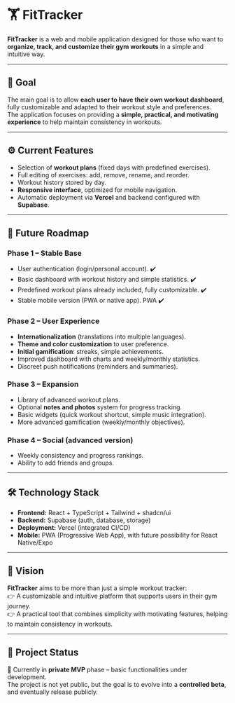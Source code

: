 # 🏋️ FitTracker

**FitTracker** is a web and mobile application designed for those who want to **organize, track, and customize their gym workouts** in a simple and intuitive way.  

---

## 🎯 Goal

The main goal is to allow **each user to have their own workout dashboard**, fully customizable and adapted to their workout style and preferences.  
The application focuses on providing a **simple, practical, and motivating experience** to help maintain consistency in workouts.

---

## ⚙️ Current Features

- Selection of **workout plans** (fixed days with predefined exercises).  
- Full editing of exercises: add, remove, rename, and reorder.  
- Workout history stored by day.  
- **Responsive interface**, optimized for mobile navigation.  
- Automatic deployment via **Vercel** and backend configured with **Supabase**.  

---

## 🚀 Future Roadmap

### Phase 1 – Stable Base
- User authentication (login/personal account). ✔️
- Basic dashboard with workout history and simple statistics.  ✔️
- Predefined workout plans already included, fully customizable. ✔️
- Stable mobile version (PWA or native app).  PWA ✔️

### Phase 2 – User Experience
- **Internationalization** (translations into multiple languages).  
- **Theme and color customization** to user preference.  
- **Initial gamification**: streaks, simple achievements.  
- Improved dashboard with charts and weekly/monthly statistics.  
- Discreet push notifications (reminders and summaries).  

### Phase 3 – Expansion
- Library of advanced workout plans.  
- Optional **notes and photos** system for progress tracking.  
- Basic widgets (quick workout shortcut, simple music integration).  
- More advanced gamification (weekly/monthly objectives).  

### Phase 4 – Social (advanced version)
- Weekly consistency and progress rankings.  
- Ability to add friends and groups.  

---

## 🛠️ Technology Stack

- **Frontend:** React + TypeScript + Tailwind + shadcn/ui  
- **Backend:** Supabase (auth, database, storage)  
- **Deployment:** Vercel (integrated CI/CD)  
- **Mobile:** PWA (Progressive Web App), with future possibility for React Native/Expo  

---

## 🌟 Vision

**FitTracker** aims to be more than just a simple workout tracker:  
👉 A customizable and intuitive platform that supports users in their gym journey.  
👉 A practical tool that combines simplicity with motivating features, helping to maintain consistency in workouts.  

---

## 📌 Project Status

📍 Currently in **private MVP** phase – basic functionalities under development.  
The project is not yet public, but the goal is to evolve into a **controlled beta**, and eventually release publicly.  
